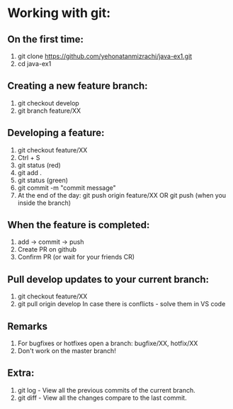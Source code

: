 # Working with git:

## On the first time:
1) git clone https://github.com/yehonatanmizrachi/java-ex1.git
2) cd java-ex1

## Creating a new feature branch:
1) git checkout develop
2) git branch feature/XX

## Developing a feature:
1) git checkout feature/XX
2) Ctrl + S
3) git status (red)
4) git add .
5) git status (green)
6) git commit -m "commit message"
7) At the end of the day: git push origin feature/XX OR git push (when you inside the branch)

## When the feature is completed:
1) add -> commit -> push
2) Create PR on github
3) Confirm PR (or wait for your friends CR)

## Pull develop updates to your current branch:
1) git checkout feature/XX
2) git pull origin develop
In case there is conflicts - solve them in VS code

## Remarks
1) For bugfixes or hotfixes open a branch: bugfixe/XX, hotfix/XX
2) Don't work on the master branch!

## Extra:
1) git log - View all the previous commits of the current branch.
2) git diff - View all the changes compare to the last commit.
